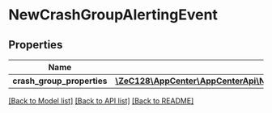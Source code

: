 # NewCrashGroupAlertingEvent

## Properties
Name | Type | Description | Notes
------------ | ------------- | ------------- | -------------
**crash_group_properties** | [**\ZeC128\AppCenter\AppCenterApi\NewCrashGroupAlertingEventCrashGroupProperties**](NewCrashGroupAlertingEventCrashGroupProperties.md) |  | [optional] 

[[Back to Model list]](../README.md#documentation-for-models) [[Back to API list]](../README.md#documentation-for-api-endpoints) [[Back to README]](../README.md)


